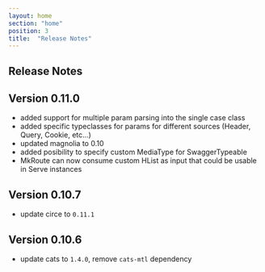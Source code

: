 ```yaml
---
layout: home
section: "home"
position: 3
title:  "Release Notes"
---
```


## Release Notes

## Version 0.11.0
- added support for multiple param parsing into the single case class
- added specific typeclasses for params for different sources (Header, Query, Cookie, etc...)
- updated magnolia to 0.10
- added posibility to specify custom MediaType for SwaggerTypeable
- MkRoute can now consume custom HList as input that could be usable in Serve instances

## Version 0.10.7
- update circe to `0.11.1`

## Version 0.10.6
- update cats to `1.4.0`, remove `cats-mtl` dependency